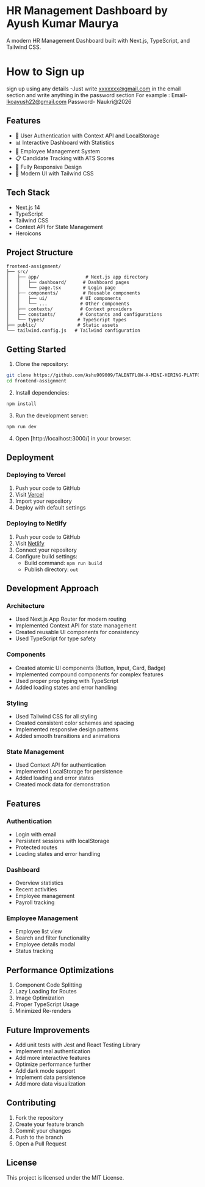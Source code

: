 # HR Management Dashboard by Ayush Kumar Maurya

A modern HR Management Dashboard built with Next.js, TypeScript, and Tailwind CSS.


# How to Sign up

sign up using any details -Just write xxxxxxx@gmail.com in the email section and write anything in the password section
For example : 
Email- lkoayush22@gmail.com
Password- Naukri@2026


## Features

- 🔐 User Authentication with Context API and LocalStorage
- 📊 Interactive Dashboard with Statistics
- 👥 Employee Management System
- 📋 Candidate Tracking with ATS Scores
- 📱 Fully Responsive Design
- 🎨 Modern UI with Tailwind CSS

## Tech Stack

- Next.js 14
- TypeScript
- Tailwind CSS
- Context API for State Management
- Heroicons

## Project Structure

```
frontend-assignment/
├── src/
│   ├── app/                 # Next.js app directory
│   │   ├── dashboard/      # Dashboard pages
│   │   └── page.tsx        # Login page
│   ├── components/         # Reusable components
│   │   ├── ui/            # UI components
│   │   └── ...            # Other components
│   ├── contexts/          # Context providers
│   ├── constants/         # Constants and configurations
│   └── types/            # TypeScript types
├── public/               # Static assets
└── tailwind.config.js   # Tailwind configuration
```

## Getting Started

1. Clone the repository:
```bash
git clone https://github.com/Ashu909009/TALENTFLOW-A-MINI-HIRING-PLATFORM.git
cd frontend-assignment
```

2. Install dependencies:
```bash
npm install
```

3. Run the development server:
```bash
npm run dev
```

4. Open [http://localhost:3000/] in your browser.

## Deployment

### Deploying to Vercel

1. Push your code to GitHub
2. Visit [Vercel](https://vercel.com)
3. Import your repository
4. Deploy with default settings

### Deploying to Netlify

1. Push your code to GitHub
2. Visit [Netlify](https://netlify.com)
3. Connect your repository
4. Configure build settings:
   - Build command: `npm run build`
   - Publish directory: `out`

## Development Approach

### Architecture
- Used Next.js App Router for modern routing
- Implemented Context API for state management
- Created reusable UI components for consistency
- Used TypeScript for type safety

### Components
- Created atomic UI components (Button, Input, Card, Badge)
- Implemented compound components for complex features
- Used proper prop typing with TypeScript
- Added loading states and error handling

### Styling
- Used Tailwind CSS for all styling
- Created consistent color schemes and spacing
- Implemented responsive design patterns
- Added smooth transitions and animations

### State Management
- Used Context API for authentication
- Implemented LocalStorage for persistence
- Added loading and error states
- Created mock data for demonstration

## Features

### Authentication
- Login with email
- Persistent sessions with localStorage
- Protected routes
- Loading states and error handling

### Dashboard
- Overview statistics
- Recent activities
- Employee management
- Payroll tracking

### Employee Management
- Employee list view
- Search and filter functionality
- Employee details modal
- Status tracking

## Performance Optimizations

1. Component Code Splitting
2. Lazy Loading for Routes
3. Image Optimization
4. Proper TypeScript Usage
5. Minimized Re-renders

## Future Improvements

- Add unit tests with Jest and React Testing Library
- Implement real authentication
- Add more interactive features
- Optimize performance further
- Add dark mode support
- Implement data persistence
- Add more data visualization

## Contributing

1. Fork the repository
2. Create your feature branch
3. Commit your changes
4. Push to the branch
5. Open a Pull Request

## License

This project is licensed under the MIT License.
